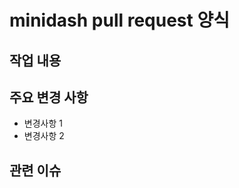 # minidash pull request 양식

## 작업 내용

<!-- 작업 내용을 적어주세요 -->

## 주요 변경 사항

-   변경사항 1
-   변경사항 2

## 관련 이슈

<!-- #이슈 번호-->
